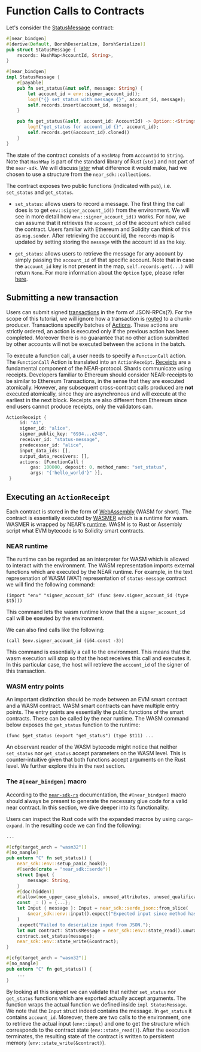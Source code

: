 # Function Calls to Contracts

Let's consider the [StatusMessage](https://github.com/near/near-sdk-rs/blob/master/examples/status-message/src/lib.rs) contract:

```rust
#[near_bindgen]
#[derive(Default, BorshDeserialize, BorshSerialize)]
pub struct StatusMessage {
    records: HashMap<AccountId, String>,
}

#[near_bindgen]
impl StatusMessage {
    #[payable]
    pub fn set_status(&mut self, message: String) {
        let account_id = env::signer_account_id();
        log!("{} set_status with message {}", account_id, message);
        self.records.insert(account_id, message);
    }

    pub fn get_status(&self, account_id: AccountId) -> Option::<String> {
        log!("get_status for account_id {}", account_id);
        self.records.get(&account_id).cloned()
    }
}
```


The state of the contract consists of a ``HashMap`` from ``AccountId`` to ``String``.
Note that ``HashMap`` is part of the standard library of Rust (``std`` ) and not part of the ``near-sdk``. We will discuss [later](storage.md) what difference it would make, had we chosen to use a structure from the ``near_sdk::collections``. 

The contract exposes two public functions (indicated with ``pub``), i.e. ``set_status`` and ``get_status``. 

* ``set_status``: allows users to record a message. The first thing the call does is to get ``env::signer_account_id()`` from the environment. We will see in more detail how ``env::signer_account_id()`` works. For now, we can assume that it retrieves the ``account_id`` of the account which called the contract. Users familiar with Ethereum and Solidity can think of this as ``msg.sender``. After retrieving the account id, the ``records`` map is updated by setting storing the ``message`` with the account id as the key.

* ``get_status``: allows users to retrieve the message for any account by simply passing the ``account_id`` of that specific account. Note that in case the ``account_id`` key is not present in the map, ``self.records.get(...)`` will return ``None``. For more information about the ``Option`` type, please refer [here](https://doc.rust-lang.org/std/option/).


## Submitting a new transaction

Users can submit signed [transactions](https://nomicon.io/RuntimeSpec/Transactions.html) in the form of JSON-RPCs(?). For the scope of this tutorial, we will ignore how a transaction is [routed](https://nomicon.io/NetworkSpec/) to a chunk-producer. Transactions specify batches of [Actions](https://nomicon.io/RuntimeSpec/Actions.html). These actions are strictly ordered, an action is executed only if the previous action has been completed. Moreover there is no guarantee that no other action submitted by other accounts will not be executed between the actions in the batch.

To execute a function call, a user needs to specify a ``FunctionCall`` action. The ``FunctionCall`` Action is translated into an ``ActionReceipt``. [Receipts](https://nomicon.io/RuntimeSpec/Receipts.html) are a fundamental component of the NEAR-protocol. Shards communicate using receipts. Developers familiar to Ethereum should consider NEAR-receipts to be similar to Ethereum Transactions, in the sense that they are executed atomically. However, any subsequent cross-contract calls produced are **not** executed atomically, since they are asynchronous and will execute at the earliest in the next block. Receipts are also different from Ethereum since end users cannot produce receipts, only the validators can.

```rust
ActionReceipt {
     id: "A1",
     signer_id: "alice",
     signer_public_key: "6934...e248",
     receiver_id: "status-message",
     predecessor_id: "alice",
     input_data_ids: [],
     output_data_receivers: [],
     actions: [FunctionCall { 
         gas: 100000, deposit: 0, method_name: "set_status", 
         args: "{'hello_world'}" }],
 }
```

## Executing an ``ActionReceipt``

Each contract is stored in the form of [WebAssembly](https://webassembly.org/) (WASM for short). The contract is essentially executed by [WASMER](https://docs.wasmer.io/) which is a runtime for wasm. WASMER is wrapped by NEAR's [runtime](https://github.com/near/nearcore/tree/master/runtime). WASM is to Rust or Assembly script what EVM bytecode is to Solidity smart contracts.

### NEAR runtime

The runtime can be regarded as an interpreter for WASM which is allowed to interact with the environment. The WASM representation imports external functions which are executed by the NEAR runtime. For example, in the text represenation of WASM (WAT) representation of ``status-message`` contract we will find the following command:

```wasm
(import "env" "signer_account_id" (func $env.signer_account_id (type $t5)))
```

This command lets the wasm runtime know that the a ``signer_account_id`` call will be exeuted by the environment.
    
We can also find calls like the following:

    (call $env.signer_account_id (i64.const -3))
    
This command is essentially a call to the environment. This means that the wasm execution will stop so that the host receives this call and executes it. In this particular case, the host will retrieve the ``account_id`` of the signer of this transaction.

### WASM entry points

An important distinction should be made between an EVM smart contract and a WASM contract. WASM smart contracts can have multiple entry points. The entry points are essentially the public functions of the smart contracts. These can be called by the near runtime. The WASM command below exposes the ``get_status`` function to the runtime:

```
(func $get_status (export "get_status") (type $t11) ...
```

An observant reader of the WASM bytecode might notice that neither ``set_status`` nor ``get_status`` accept parameters on the WASM level. This is counter-intuitive given that both functions accept arguments on the Rust level. We further explore this in the next section.

### The ``#[near_bindgen]`` macro

According to the [``near-sdk-rs``](https://www.near-sdk.io/) documentation, the ``#[near_bindgen]`` macro should always be present to generate the necessary glue code for a valid near contract. In this section, we dive deeper into its functionality.

Users can inspect the Rust code with the expanded macros by using ``cargo-expand``. In the resulting code we can find the following:

```rust
...

#[cfg(target_arch = "wasm32")]
#[no_mangle]
pub extern "C" fn set_status() {
    near_sdk::env::setup_panic_hook();
    #[serde(crate = "near_sdk::serde")]
    struct Input {
        message: String,
    }
    #[doc(hidden)]
    #[allow(non_upper_case_globals, unused_attributes, unused_qualifications)]
    const _: () = {...};
    let Input { message }: Input = near_sdk::serde_json::from_slice(
        &near_sdk::env::input().expect("Expected input since method has arguments."),
    )
    .expect("Failed to deserialize input from JSON.");
    let mut contract: StatusMessage = near_sdk::env::state_read().unwrap_or_default();
    contract.set_status(message);
    near_sdk::env::state_write(&contract);
}

#[cfg(target_arch = "wasm32")]
#[no_mangle]
pub extern "C" fn get_status() {
    ...
}
```
    
By looking at this snippet we can validate that neither ``set_status`` nor ``get_status`` functions which are exported actually accept arguments. The function wraps the actual function we defined inside ``impl StatusMessage``. We note that the ``Input`` struct indeed contains the message. In ``get_status`` it contains ``account_id``. Moreover, there are two calls to the environment, one to retrieve the actual input (``env::input``) and one to get the structure which corresponds to the contract state (``env::state_read()``).
After the execution terminates, the resulting state of the contract is written to persistent memory (``env::state_write(&contract)``).

